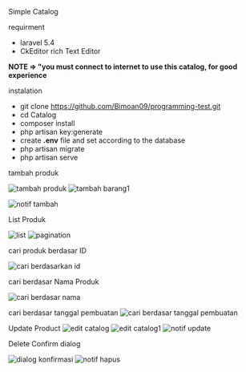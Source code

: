 
Simple Catalog 

requirment

* laravel 5.4
* CkEditor rich Text Editor


**NOTE => "you must connect to internet to use this catalog, for good experience**


instalation

* git clone https://github.com/Bimoan09/programming-test.git
* cd Catalog
* composer install
* php artisan key:generate
* create **.env** file and set according to the database
* php artisan migrate
* php artisan serve


tambah produk

![tambah produk](https://user-images.githubusercontent.com/35213106/40494683-a612e730-5f9f-11e8-99d9-f787053ff177.png)
![tambah barang1](https://user-images.githubusercontent.com/35213106/40494754-d0ad5962-5f9f-11e8-86fd-5859a685d869.png)

![notif tambah](https://user-images.githubusercontent.com/35213106/40495286-13347698-5fa1-11e8-85ac-a07266627795.png)




List Produk

![list](https://user-images.githubusercontent.com/35213106/40494807-f291838c-5f9f-11e8-9bb6-59d28bc16e24.png)
![pagination](https://user-images.githubusercontent.com/35213106/40494816-f7ac1b84-5f9f-11e8-8003-f7d39f14c14c.png)

cari produk berdasar ID

![cari berdasarkan id](https://user-images.githubusercontent.com/35213106/40494874-216b50b6-5fa0-11e8-915e-289b925e8a5f.png)

cari berdasar Nama Produk

![cari berdasar nama](https://user-images.githubusercontent.com/35213106/40494927-3ad2cea8-5fa0-11e8-9d03-6a2319553cc5.png)

cari berdasar tanggal pembuatan
![cari berdasar tanggal pembuatan](https://user-images.githubusercontent.com/35213106/40494951-4841f4ce-5fa0-11e8-99d4-647e79b4f567.png)

Update Product
![edit catalog](https://user-images.githubusercontent.com/35213106/40494983-593ec6bc-5fa0-11e8-965f-897b0d55747f.png)
![edit catalog1](https://user-images.githubusercontent.com/35213106/40494994-5c8cf2bc-5fa0-11e8-8386-4259c255ada0.png)
![notif update](https://user-images.githubusercontent.com/35213106/40495342-2b52944e-5fa1-11e8-91ea-3ccaa6d6b005.png)

Delete Confirm dialog

![dialog konfirmasi](https://user-images.githubusercontent.com/35213106/40495042-71b08186-5fa0-11e8-8345-34a2bec15c8a.png)
![notif hapus](https://user-images.githubusercontent.com/35213106/40495363-3b5aa3e0-5fa1-11e8-9b78-35e78dfc0295.png)

